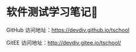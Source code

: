 # 软件测试学习笔记🎉

GitHub 访问地址：<https://devdiv.github.io/tschool>

GitEE 访问地址：<http://devdiv.gitee.io/tschool/>